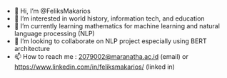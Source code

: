 - 👋 Hi, I’m @FeliksMakarios
- 👀 I’m interested in world history, information tech, and education
- 🌱 I’m currently learning mathematics for machine learning and natural language processing (NLP)
- 💞️ I’m looking to collaborate on NLP project especially using BERT architecture
- 📫 How to reach me : 2079002@maranatha.ac.id (email) or https://www.linkedin.com/in/feliksmakarios/ (linked in)

<!---
FeliksMakarios/FeliksMakarios is a ✨ special ✨ repository because its `README.md` (this file) appears on your GitHub profile.
You can click the Preview link to take a look at your changes.
--->
